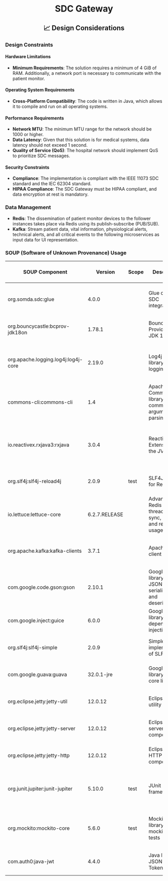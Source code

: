 <div align="center">
<h1>SDC Gateway</h1>
<h2> 📈 Design Considerations </h2>
</div>

### Design Constraints

#### Hardware Limitations
- **Minimum Requirements**: The solution requires a minimum of 4 GiB of RAM. Additionally, a network port is necessary to communicate with the patient monitor.

#### Operating System Requirements
- **Cross-Platform Compatibility**: The code is written in Java, which allows it to compile and run on all operating systems.

#### Performance Requirements
- **Network MTU**: The minimum MTU range for the network should be 1000 or higher.
- **Data Latency**: Given that this solution is for medical systems, data latency should not exceed 1 second.
- **Quality of Service (QoS)**: The hospital network should implement QoS to prioritize SDC messages.

#### Security Constraints
- **Compliance**: The implementation is compliant with the IEEE 11073 SDC standard and the IEC 62304 standard.
- **HIPAA Compliance**: The SDC Gateway must be HIPAA compliant, and data encryption at rest is mandatory.


### Data Management

- **Redis**: The dissemination of patient monitor devices to the follower instances takes place via Redis using its publish-subscribe (PUB/SUB).
- **Kafka**: Stream patient data, vital information, physiological alerts, technical alerts, and all critical events to the following microservices as input data for UI representation.

###  SOUP (Software of Unknown Provenance) Usage

| **SOUP Component**                     | **Version**        | **Scope**    | **Description**                                                  | **Risk Mitigation Strategy**                                     |
|----------------------------------------|--------------------|--------------|-------------------------------------------------------------------|------------------------------------------------------------------|
| org.somda.sdc:glue                     | 4.0.0              |              | Glue code for SDC integration                                     | Regular updates, adherence to SDC standards                      |
| org.bouncycastle:bcprov-jdk18on       | 1.78.1             |              | Bouncy Castle Provider for JDK 1.8                               | Regular updates, secure configuration                            |
| org.apache.logging.log4j:log4j-core    | 2.19.0             |              | Log4j core library for logging                                   | Regular updates, secure configuration, logging best practices    |
| commons-cli:commons-cli                | 1.4                |              | Apache Commons CLI library for command-line argument parsing     | Regular updates, secure configuration                            |
| io.reactivex.rxjava3:rxjava            | 3.0.4              |              | Reactive Extensions for the JVM                                  | Regular updates, adherence to reactive programming best practices |
| org.slf4j:slf4j-reload4j               | 2.0.9              | test         | SLF4J binding for Reload4j                                        | Regular updates, secure configuration                            |
| io.lettuce:lettuce-core                | 6.2.7.RELEASE      |              | Advanced Redis client for thread-safe sync, async, and reactive usage | Regular updates, secure configuration                            |
| org.apache.kafka:kafka-clients         | 3.7.1              |              | Apache Kafka client library                                      | Regular updates, secure configuration, monitoring                |
| com.google.code.gson:gson              | 2.10.1             |              | Google Gson library for JSON serialization and deserialization   | Regular updates, secure configuration                            |
| com.google.inject:guice               | 6.0.0              |              | Google Guice library for dependency injection                     | Regular updates, secure configuration                            |
| org.slf4j:slf4j-simple                 | 2.0.9              |              | Simple implementation of SLF4J                                    | Regular updates, secure configuration                            |
| com.google.guava:guava                 | 32.0.1-jre         |              | Google Guava library for Java core libraries                     | Regular updates, secure configuration                            |
| org.eclipse.jetty:jetty-util           | 12.0.12            |              | Eclipse Jetty utility classes                                    | Regular updates, secure configuration                            |
| org.eclipse.jetty:jetty-server         | 12.0.12            |              | Eclipse Jetty server component                                   | Regular updates, secure configuration                            |
| org.eclipse.jetty:jetty-http           | 12.0.12            |              | Eclipse Jetty HTTP component                                     | Regular updates, secure configuration                            |
| org.junit.jupiter:junit-jupiter        | 5.10.0             | test         | JUnit 5 testing framework                                        | Regular updates, secure configuration, testing best practices    |
| org.mockito:mockito-core               | 5.6.0              | test         | Mockito core library for mocking in tests                        | Regular updates, secure configuration, testing best practices    |
| com.auth0:java-jwt                     | 4.4.0              |              | Java library for JSON Web Tokens (JWTs)                         | Regular updates, secure configuration                            |

